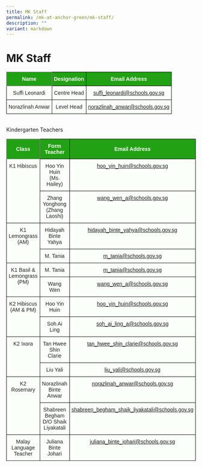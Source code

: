 ```yaml
---
title: MK Staff
permalink: /mk-at-anchor-green/mk-staff/
description: ""
variant: markdown
---
```

MK Staff
========
<style type="text/css">
.tg  {border-collapse:collapse;border-spacing:0;}
.tg td{border-color:black;border-style:solid;border-width:1px;font-family:Arial, sans-serif;font-size:14px;
  overflow:hidden;padding:10px 5px;word-break:normal;}
.tg th{border-color:black;border-style:solid;border-width:1px;font-family:Arial, sans-serif;font-size:14px;
  font-weight:normal;overflow:hidden;padding:10px 5px;word-break:normal;}
.tg .tg-pk3b{background-color:#FBFFFA;color:#222;text-align:center;vertical-align:top}
.tg .tg-rk1q{background-color:#22A114;border-color:inherit;color:#FBFFFA;font-weight:bold;text-align:center;vertical-align:middle}
.tg .tg-xn89{background-color:#22A114;color:#FBFFFA;font-weight:bold;text-align:center;vertical-align:middle}
.tg .tg-bnp4{background-color:#FBFFFA;color:#222;font-weight:bold;text-align:center;vertical-align:middle}
</style>
<table class="tg">
<thead>
  <tr>
    <th class="tg-rk1q"><span style="color:#FBFFFA;background-color:#22A114">Name</span></th>
    <th class="tg-xn89"><span style="color:#FBFFFA;background-color:#22A114">Designation</span></th>
    <th class="tg-xn89"><span style="color:#FBFFFA;background-color:#22A114">Email Address</span></th>
  </tr>
</thead>
<tbody>
  <tr>
    <td class="tg-pk3b"><span style="font-weight:normal">Suffi Leonardi</span></td>
    <td class="tg-pk3b"><span style="font-weight:normal">Centre Head</span></td>
    <td class="tg-pk3b"><span style="font-weight:normal"><a href="mailto:lau_yin_siong_winnie@schools.gov.sg">suffi_leonardi@schools.gov.sg</a></span></td>
  </tr>
	<tr>
    <td class="tg-pk3b"><span style="font-weight:normal">Norazlinah Anwar</span></td>
    <td class="tg-pk3b"><span style="font-weight:normal">Level Head</span></td>
    <td class="tg-pk3b"><span style="font-weight:normal"><a href="mailto:norazlinah_anwar@schools.gov.sg">norazlinah_anwar@schools.gov.sg</a></span></td>
  </tr>
</tbody>
</table>
<br>
Kindergarten Teachers
<style type="text/css">
.tg  {border-collapse:collapse;border-spacing:0;}
.tg td{border-color:black;border-style:solid;border-width:1px;font-family:Arial, sans-serif;font-size:14px;
  overflow:hidden;padding:10px 5px;word-break:normal;}
.tg th{border-color:black;border-style:solid;border-width:1px;font-family:Arial, sans-serif;font-size:14px;
  font-weight:normal;overflow:hidden;padding:10px 5px;word-break:normal;}
.tg .tg-pk3b{background-color:#FBFFFA;color:#222;text-align:center;vertical-align:top}
.tg .tg-rk1q{background-color:#22A114;border-color:inherit;color:#FBFFFA;font-weight:bold;text-align:center;vertical-align:middle}
.tg .tg-xn89{background-color:#22A114;color:#FBFFFA;font-weight:bold;text-align:center;vertical-align:middle}
.tg .tg-bnp4{background-color:#FBFFFA;color:#222;font-weight:bold;text-align:center;vertical-align:middle}
</style>
<table class="tg">
<thead>
  <tr>
    <th class="tg-rk1q"><span style="color:#FBFFFA;background-color:#22A114">Class</span></th>
    <th class="tg-xn89"><span style="color:#FBFFFA;background-color:#22A114">Form Teacher</span></th>
    <th class="tg-xn89"><span style="color:#FBFFFA;background-color:#22A114">Email Address</span></th>
  </tr>
</thead>
<tbody>
  <tr>
    <td class="tg-pk3b" rowspan="2"><span style="font-weight:normal">K1 Hibiscus</span></td>
    <td class="tg-pk3b"><span style="font-weight:normal">Hoo Yin Huin<br>
(Ms. Hailey)</span></td>
    <td class="tg-pk3b"><span style="font-weight:normal"><a href="mailto:nadhirah_mohamad_pauzi@schools.gov.sg">hoo_yin_huin@schools.gov.sg</a></span></td>
  </tr>
  <tr>
    <td class="tg-pk3b"><span style="font-weight:normal">Zhang Yonghong<br>(Zhang Laoshi)</span></td>
    <td class="tg-pk3b"><span style="font-weight:normal"><a href="mailto:wang_wen_a@schools.gov.sg">wang_wen_a@schools.gov.sg</a></span></td>
  </tr>
 <tr>
    <td class="tg-pk3b" rowspan="2"><span style="font-weight:normal">K1 Lemongrass (AM)</span></td>
    <td class="tg-pk3b"><span style="font-weight:normal">Hidayah Binte Yahya</span></td>
    <td class="tg-pk3b"><span style="font-weight:normal"><a href="mailto:hidayah_binte_yahya@schools.gov.sg">hidayah_binte_yahya@schools.gov.sg</a></span></td>
  </tr>
  <tr>
    <td class="tg-pk3b"><span style="font-weight:normal">M. Tania</span></td>
    <td class="tg-pk3b"><span style="font-weight:normal"><a href="mailto:m_tania@schools.gov.sg">m_tania@schools.gov.sg </a></span></td>
  </tr>
			 
 <tr>
    <td class="tg-pk3b" rowspan="2"><span style="font-weight:normal">K1  Basil &amp; Lemongrass (PM)</span></td>
    <td class="tg-pk3b"><span style="font-weight:normal">M. Tania</span></td>
    <td class="tg-pk3b"><span style="font-weight:normal"><a href="mailto:m_tania@schools.gov.sg">m_tania@schools.gov.sg</a></span></td>
 </tr>
  <tr>
    <td class="tg-pk3b"><span style="font-weight:normal">Wang Wen </span></td>
    <td class="tg-pk3b"><span style="font-weight:normal"><a href="mailto:wang_wen_a@schools.gov.sg">wang_wen_a@schools.gov.sg</a></span></td>
  </tr>
			
 <tr>
    <td class="tg-pk3b" rowspan="2"><span style="font-weight:normal">K2 Hibiscus (AM &amp; PM)</span></td>
    <td class="tg-pk3b"><span style="font-weight:normal">Hoo Yin Huin</span></td>
    <td class="tg-pk3b"><span style="font-weight:normal"><a href="mailto:hoo_yin_huin@schools.gov.sg">hoo_yin_huin@schools.gov.sg</a></span></td>
  </tr>
  <tr>
    <td class="tg-pk3b"><span style="font-weight:normal">Soh Ai Ling</span></td>
    <td class="tg-pk3b"><span style="font-weight:normal"><a href="mailto:soh_ai_ling_a@schools.gov.sg">soh_ai_ling_a@schools.gov.sg</a></span></td>
  </tr>
  <tr>
    <td class="tg-pk3b" rowspan="2"><span style="font-weight:normal">K2  Ixora</span></td>
    <td class="tg-pk3b"><span style="font-weight:normal">Tan Hwee Shin Clarie</span></td>
    <td class="tg-pk3b"><span style="font-weight:normal"><a href="mailto:tan_hwee_shin_clarie@schools.gov.sg">tan_hwee_shin_clarie@schools.gov.sg</a></span></td>
  </tr>
  <tr>
    <td class="tg-pk3b"><span style="font-weight:normal">Liu Yali</span></td>
		 <td class="tg-pk3b"><span style="font-weight:normal"><a href="mailto:liu_yali@schools.gov.sg">liu_yali@schools.gov.sg</a></span></td>
  </tr>
			 
  <tr>
    <td class="tg-pk3b" rowspan="2"><span style="font-weight:normal">K2 Rosemary</span></td>
    <td class="tg-pk3b"><span style="font-weight:normal">Norazlinah Binte Anwar</span></td>
    <td class="tg-pk3b"><span style="font-weight:normal"><a href="mailto:norazlinah_anwar@schools.gov.sg">norazlinah_anwar@schools.gov.sg</a></span></td>
  </tr>
  <tr>
    <td class="tg-pk3b"><span style="font-weight:normal">Shabreen Begham D/O Shaik Liyakatali</span></td>
    <td class="tg-pk3b"><span style="font-weight:normal"><a href="mailto:shabreen_begham_shaik_liyakatali@schools.gov.sg">shabreen_begham_shaik_liyakatali@schools.gov.sg</a></span></td>
  </tr>
  <tr>
    <td class="tg-pk3b"><span style="font-weight:normal">Malay Language Teacher</span></td>
    <td class="tg-pk3b"><span style="font-weight:normal">Juliana Binte Johari</span></td>
    <td class="tg-pk3b"><span style="font-weight:normal"><a href="mailto:juliana_binte_johari@schools.gov.sg">juliana_binte_johari@schools.gov.sg</a></span></td>
  </tr>
<tr></tr>		 
</tbody>
</table>